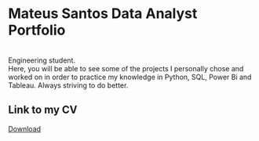 <!--
### Hi there 👋
-->

<!--
**MateusAMSantos/MateusAMSantos** is a ✨ _special_ ✨ repository because its `README.md` (this file) appears on your GitHub profile.

Here are some ideas to get you started:

- 🔭 I’m currently working on ...
- 🌱 I’m currently learning ...
- 👯 I’m looking to collaborate on ...
- 🤔 I’m looking for help with ...
- 💬 Ask me about ...
- 📫 How to reach me: ...
- 😄 Pronouns: ...
- ⚡ Fun fact: ...
-->


# Mateus Santos Data Analyst Portfolio

<br/>Engineering student.<br/>
Here, you will be able to see some of the projects I personally chose and worked on in order to practice my knowledge in Python, SQL, Power Bi and Tableau.
Always striving to do better.


## Link to my CV
<a href="https://github.com/MateusAMSantos/MateusAMSantos/blob/main/CV_data_Mateus_Santos.pdf" title="Download" download>Download</a>

